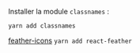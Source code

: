 Installer la module `classnames` :

`yarn add classnames`

[feather-icons](https://github.com/feathericons/react-feather)
`yarn add react-feather`